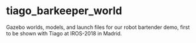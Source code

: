 # tiago_barkeeper_world

Gazebo worlds, models, and launch files for our robot bartender demo, 
first to be shown with Tiago at IROS-2018 in Madrid.
